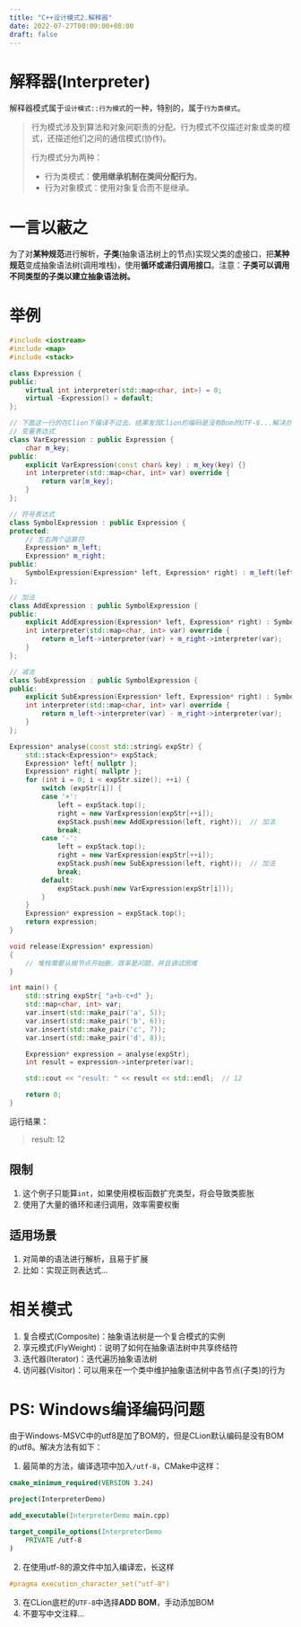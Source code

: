 ```yaml
---
title: "C++设计模式2.解释器"
date: 2022-07-27T00:00:00+08:00
draft: false
---
```



# 解释器(Interpreter)

解释器模式属于`设计模式::行为模式`的一种，特别的，属于`行为类模式`。

> 行为模式涉及到算法和对象间职责的分配。行为模式不仅描述对象或类的模式，还描述他们之间的通信模式(协作)。
>
> 行为模式分为两种：
>
> * 行为类模式：**使用继承机制在类间分配行为**。
> * 行为对象模式：使用对象复合而不是继承。

# 一言以蔽之

为了对**某种规范**进行解析，**子类**(抽象语法树上的节点)实现父类的虚接口，把**某种规范**变成抽象语法树(调用堆栈)，使用**循环或递归调用接口**。注意：**子类可以调用不同类型的子类以建立抽象语法树。**

# 举例

```cpp
#include <iostream>
#include <map>
#include <stack>

class Expression {
public:
    virtual int interpreter(std::map<char, int>) = 0;
    virtual ~Expression() = default;
};

// 下面这一行的在Clion下编译不过去，结果发现Clion的编码是没有Bom的UTF-8...解决办法：....太长了，放下面
// 变量表达式
class VarExpression : public Expression {
    char m_key;
public:
    explicit VarExpression(const char& key) : m_key(key) {}
    int interpreter(std::map<char, int> var) override {
        return var[m_key];
    }
};

// 符号表达式
class SymbolExpression : public Expression {
protected:
    // 左右两个运算符
    Expression* m_left;
    Expression* m_right;
public:
    SymbolExpression(Expression* left, Expression* right) : m_left(left), m_right(right) {}
};

// 加法
class AddExpression : public SymbolExpression {
public:
    explicit AddExpression(Expression* left, Expression* right) : SymbolExpression(left, right) {}
    int interpreter(std::map<char, int> var) override {
        return m_left->interpreter(var) + m_right->interpreter(var);
    }
};

// 减法
class SubExpression : public SymbolExpression {
public:
    explicit SubExpression(Expression* left, Expression* right) : SymbolExpression(left, right) {}
    int interpreter(std::map<char, int> var) override {
        return m_left->interpreter(var) - m_right->interpreter(var);
    }
};

Expression* analyse(const std::string& expStr) {
    std::stack<Expression*> expStack;
    Expression* left{ nullptr };
    Expression* right{ nullptr };
    for (int i = 0; i < expStr.size(); ++i) {
        switch (expStr[i]) {
        case '+':
            left = expStack.top();
            right = new VarExpression(expStr[++i]);
            expStack.push(new AddExpression(left, right));  // 加法
            break;
        case '-':
            left = expStack.top();
            right = new VarExpression(expStr[++i]);
            expStack.push(new SubExpression(left, right));  // 加法
            break;
        default:
            expStack.push(new VarExpression(expStr[i]));
        }
    }
    Expression* expression = expStack.top();
    return expression;
}

void release(Expression* expression)
{
    // 堆栈需要从根节点开始删，效率是问题，并且调试困难
}

int main() {
    std::string expStr{ "a+b-c+d" };
    std::map<char, int> var;
    var.insert(std::make_pair('a', 5));
    var.insert(std::make_pair('b', 6));
    var.insert(std::make_pair('c', 7));
    var.insert(std::make_pair('d', 8));

    Expression* expression = analyse(expStr);
    int result = expression->interpreter(var);

    std::cout << "result: " << result << std::endl;  // 12

    return 0;
}
```

运行结果：

> result: 12

## 限制

1. 这个例子只能算`int`，如果使用模板函数扩充类型，将会导致类膨胀
2. 使用了大量的循环和递归调用，效率需要权衡

## 适用场景

1. 对简单的语法进行解析，且易于扩展
2. 比如：实现正则表达式...

# 相关模式

1. 复合模式(Composite)：抽象语法树是一个复合模式的实例
2. 享元模式(FlyWeight)：说明了如何在抽象语法树中共享终结符
3. 迭代器(Iterator)：迭代遍历抽象语法树
4. 访问器(Visitor)：可以用来在一个类中维护抽象语法树中各节点(子类)的行为



# PS: Windows编译编码问题

由于Windows-MSVC中的utf8是加了BOM的，但是CLion默认编码是没有BOM的utf8。解决方法有如下：

1. 最简单的方法，编译选项中加入`/utf-8`，CMake中这样：

```cmake
cmake_minimum_required(VERSION 3.24)

project(InterpreterDemo)

add_executable(InterpreterDemo main.cpp)

target_compile_options(InterpreterDemo
    PRIVATE /utf-8
)
```

2. 在使用utf-8的源文件中加入编译宏，长这样

```cpp
#pragma execution_character_set("utf-8")
```

3. 在CLion底栏的`UTF-8`中选择**ADD BOM**，手动添加BOM
4. 不要写中文注释...